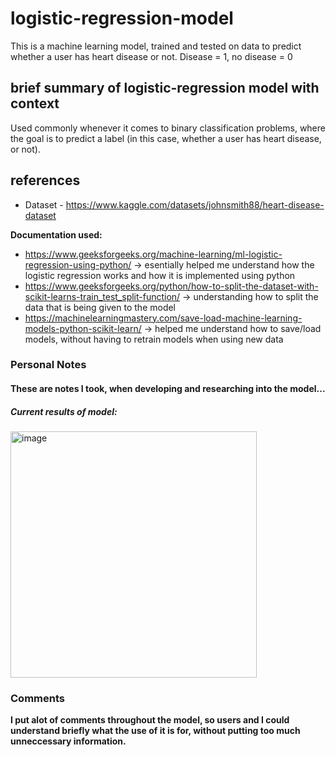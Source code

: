 # logistic-regression-model
This is a machine learning model, trained and tested on data to predict whether a user has heart disease or not.
Disease = 1, no disease = 0

## brief summary of logistic-regression model with context
Used commonly whenever it comes to binary classification problems, where the goal is to predict a label (in this case, whether a user has heart disease, or not).

## references
- Dataset - https://www.kaggle.com/datasets/johnsmith88/heart-disease-dataset

**Documentation used:**
- https://www.geeksforgeeks.org/machine-learning/ml-logistic-regression-using-python/ -> esentially helped me understand how the logistic regression works and how it is implemented using python
- https://www.geeksforgeeks.org/python/how-to-split-the-dataset-with-scikit-learns-train_test_split-function/ -> understanding how to split the data that is being given to the model
- https://machinelearningmastery.com/save-load-machine-learning-models-python-scikit-learn/ -> helped me understand how to save/load models, without having to retrain models when using new data

### Personal Notes 
#### These are notes I took, when developing and researching into the model...

##### Current results of model:

<img width="394" alt="image" src="https://github.com/user-attachments/assets/af80b834-0480-472a-ad9b-27ae58ec1c84" />


### Comments
**I put alot of comments throughout the model, so users and I could understand briefly what the use of it is for, without putting too much unneccessary information.**
